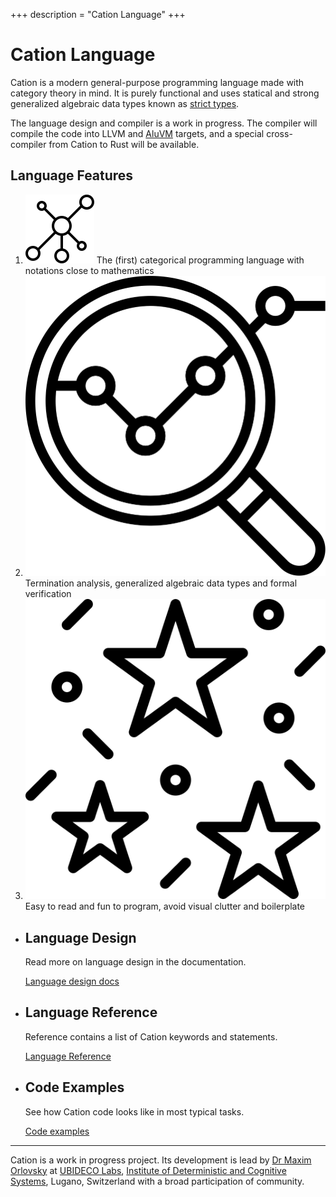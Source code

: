+++
description = "Cation Language"
+++

# Cation Language

Cation is a modern general-purpose programming language made with category theory in mind. It is purely functional
and uses statical and strong generalized algebraic data types known as [strict types][strict types].

The language design and compiler is a work in progress. The compiler will compile the code into LLVM and [AluVM](AluVM)
targets, and a special cross-compiler from Cation to Rust will be available.

## Language Features

1. ![Applied Category Theory](/symbols/act.svg)
   The (first) categorical programming language with notations close to mathematics
2. ![Formal analysis](/symbols/analysis.svg)
   Termination analysis, generalized algebraic data types and formal verification
3. ![Fun to program](/symbols/fun.svg)
   Easy to read and fun to program, avoid visual clutter and boilerplate

<div></div>

- ## Language Design

  Read more on language design in the documentation.

  <a href="/design" class="button">Language design docs</a>

- ## Language Reference

  Reference contains a list of Cation keywords and statements.

  <a href="/reference" class="button">Language Reference</a>

- ## Code Examples
  
  See how Cation code looks like in most typical tasks.

  <a href="/examples" class="button">Code examples</a>

---

Cation is a work in progress project. Its development is lead by [Dr Maxim Orlovsky][orlovsky] at [UBIDECO Labs],
[Institute of Deterministic and Cognitive Systems][InDCS], Lugano, Switzerland with a broad participation of community.

[strict types]: https://www.strict-types.org
[AluVM]: https://www.aluvm.org
[orlovsky]: https://dr.orlovsky.ch
[UBIDECO Labs]: https://www.ubideco.org
[InDCS]: https://indcs.org
